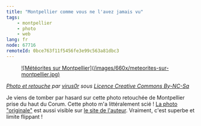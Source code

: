 ```yaml
---
title: "Montpellier comme vous ne l'avez jamais vu"
tags:
    - montpellier
    - photo
    - web
lang: fr
node: 67716
remoteId: 0bce763f11f5456fe3e99c563a81dbc3
---
```

<figure class="object-center"><a href="/images/meteorites-sur-montpellier.jpg">![Météorites sur Montpellier](/images/660x/meteorites-sur-montpellier.jpg)
</a></figure>


*[Photo et retouche](http://www.flickr.com/photos/virus0r/3061605742/) par [virus0r](http://www.flickr.com/photos/virus0r/) sous [Licence Creative Commons By-NC-Sa](http://creativecommons.org/licenses/by-nc-sa/2.0/deed.fr)*


Je viens de tomber par hasard sur cette photo retouchée de Montpellier prise du haut du Corum. Cette photo m'a littéralement scié ! [La photo &quot;originale&quot;](http://www.vrsr.fr/temp/montpellier_destruction_base.jpg) est aussi visible sur [le site de l'auteur](http://www.vrsr.fr/). Vraiment, c'est superbe et limite flippant !

